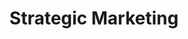 ---
title: Strategic Marketing
description: Marketing strategies, loyalty programs and customer service that work to attract and retain customers and help scale the business.
---